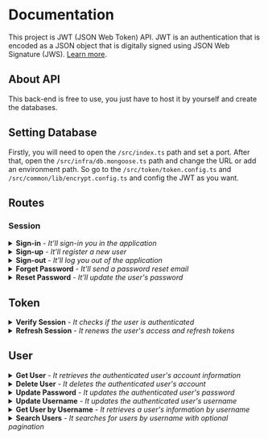 # Documentation

This project is JWT (JSON Web Token) API. JWT is an authentication that is encoded as a JSON object that is digitally signed using JSON Web Signature (JWS). [Learn more](https://jwt.io/introduction).

## About API

This back-end is free to use, you just have to host it by yourself and create the databases.

## Setting Database

Firstly, you will need to open the `/src/index.ts` path and set a port. After that, open the `/src/infra/db.mongoose.ts` path and change the URL or add an environment path. So go to the `/src/token/token.config.ts` and `/src/common/lib/encrypt.config.ts` and config the JWT as you want.

## Routes

### Session

<details>
<summary><strong>Sign-in</strong> - <i>It'll sign-in you in the application</i></summary>
<br>
<strong>Route:</strong> <i>POST /sign-in</i> 
    
#### Request Body

```bash
    {
        "email": "user@example.com",
        "password": "YourPassword123!"
    }
```

#### Behavior:

- Verifies email and password against stored credentials.
- If invalid, throws UnauthorizedError.
- Generates Access Token and Refresh Token.
- Saves refresh token in DB.
- Returns user data without sensitive fields.

```json
{
  "success": true,
  "message": "Sign-in successfully.",
  "data": {
    "user": {
      "id": "6669d701671635f97181c52c",
      "email": "user@example.com",
      "username": "user",
      "createdAt": "2024-06-12T17:12:33.290Z"
    }
  }
}
```

</details>

<details> 
<summary><strong>Sign-up</strong> - <i>It'll register a new user</i></summary>
<br>
<strong>Route:</strong> <i>POST /sign-up</i>

#### Request Body

```json
{
  "email": "user@example.com",
  "username": "exampleUser",
  "password": "Password@123",
  "confirmPassword": "Password@123"
}
```

#### Behavior:

- Validates Email, must be in valid format (e.g., usuario@dominio.com).
- Validates Username, must be 3–20 characters long, containing only letters and numbers.
- Validates Password, must be at least 8 characters, with at least one uppercase, one lowercase, one number, and one symbol.
- Checks Conflicts, fails if email or username already exists.
- Creates new user in the database.
- Returns success message.

#### Response Example

```json
{
  "success": true,
  "message": "User registered successfully."
}
```

</details>

<details>
<summary><strong>Sign-out</strong> - <i>It'll log you out of the application</i></summary>
<br>
<strong>Route:</strong> <i>GET /sign-out</i>

#### Behavior

- Gets `refreshToken` from cookies.
- If no token, throws **400 BadRequestError** ("No token provided").
- Decodes the `refreshToken` to get the user ID.
- Deletes refresh token from DB.
- Clears `accessToken` and `refreshToken` cookies.
- Returns success message.

#### Response Example

```json
{
  "success": true,
  "message": "You were disconnected."
}
```

</details>

<details>
<summary><strong>Forget Password</strong> - <i>It'll send a password reset email</i></summary>
<br>
<strong>Route:</strong> <i>POST /forget-password</i>  

#### Request Body

```json
{
  "email": "user@example.com"
}
```

#### Behavior

- Checks if the user exists by email.
- If not found, throws 404 NotFoundError ("User not found.").
- Generates a secure reset token (32 random bytes, hex).
- Hashes token using SHA-256 and stores it in DB with a 15-min expiration.
- Builds a reset URL containing the raw token.
- Sends recovery email with the reset link.
- Returns confirmation message.

#### Response Example

```json
{
  "success": true,
  "message": "Email sent successfully."
}
```

</details>

<details>
<summary><strong>Reset Password</strong> - <i>It'll update the user's password</i></summary>
<br>
<strong>Route:</strong> <i>POST /reset-password/:token</i>

#### Request Body

```json
{
  "password": "NewPassword@123",
  "confirmPassword": "NewPassword@123"
}
```

#### Behavior

- Checks if password matches confirmPassword.
- If mismatch, throws 400 BadRequestError ("Passwords doesn't match").
- Hashes the token using SHA-256.
- Finds user by hashed token where passwordResetExpires is still valid.
- If no user found, throws 400 BadRequestError ("Could not reset password").
- Encrypts and updates user password.
- Clears passwordResetToken and passwordResetExpires.
- Saves user and returns success message.

#### Response Example

```json
{
  "success": true,
  "message": "Password updated successfully."
}
```

</details>

## Token

<details>
<summary><strong>Verify Session</strong> - <i>It checks if the user is authenticated</i></summary>
<br>
<strong>Route:</strong> <i>GET /verify-token</i>

#### Behavior

- Verifies the access token from the request (headers or cookies).
- If valid, returns success message.
- If invalid or expired, throws authentication error.

#### Response Example

```json
{
  "success": true,
  "message": "User is authenticated."
}
```

</details>

<details>
<summary><strong>Refresh Session</strong> - <i>It renews the user's access and refresh tokens</i></summary>
<br>
<strong>Route:</strong> <i>GET /refresh-token</i>

#### Behavior

- Verifies the refresh token from cookies.
- If token payload is invalid, throws **401 UnauthorizedError** ("Invalid refresh token payload").
- Checks if the user exists by ID.
- If user not found, throws **401 UnauthorizedError** ("User not found").
- Ensures the previous refresh token exists in cookies.
- Generates a new **access token** and **refresh token**.
- Updates cookies with new tokens.
- Updates refresh token in the database, replacing the old one.
- Returns success message if everything succeeds.

#### Response Example

```json
{
  "success": true,
  "message": "Session successfully renewed."
}
```

</details>

## User

<details>
<summary><strong>Get User</strong> - <i>It retrieves the authenticated user's account information</i></summary>
<br>
<strong>Route:</strong> <i>GET /user</i>  

#### Behavior

- Requires the user to be authenticated (`req.user` must exist).
- If not authenticated, throws **401 UnauthorizedError** ("You must be logged in to get your account").
- Fetches user by ID, selecting only `_id`, `email`, `username`, and `createdAt`.
- If user not found, throws **404 NotFoundError** ("User not found").
- Returns user data.

#### Response Example

```json
{
  "success": true,
  "data": {
    "user": {
      "_id": "6669d701671635f97181c52c",
      "email": "user@example.com",
      "username": "exampleUser",
      "createdAt": "2024-06-12T17:12:33.290Z"
    }
  }
}
```

</details>

<details>
<summary><strong>Delete User</strong> - <i>It deletes the authenticated user's account</i></summary>
<br>
<strong>Route:</strong> <i>DELETE /user</i>  

#### Behavior

- Requires the user to be authenticated (`req.user` must exist).
- If not authenticated, throws **401 UnauthorizedError** ("You must be logged in to delete your account").
- Deletes the user by ID from the database.
- If deletion fails, throws **500 InternalError** ("User can't be deleted from database").
- Returns success message upon deletion.

#### Response Example

```json
{
  "success": true,
  "message": "User deleted successfully."
}
```

</details>

<details>
<summary><strong>Update Password</strong> - <i>It updates the authenticated user's password</i></summary>
<br>
<strong>Route:</strong> <i>PATCH /user/password</i>  

#### Request Body

```json
{
  "lastPassword": "OldPassword@123",
  "password": "NewPassword@123",
  "confirmPassword": "NewPassword@123"
}
```

#### Behavior

- Requires the user to be authenticated (req.user must exist).
- If not authenticated, throws 401 UnauthorizedError ("You must be logged in to update your password").
- Retrieves the current hashed password from the database.
- Compares lastPassword with stored hash.
- If mismatch, throws 400 BadRequestError ("Your last password is not valid").
- Validates new password against security rules (min 8 chars, uppercase, lowercase, number, symbol).
- If invalid, throws 400 BadRequestError.
- Encrypts new password and updates it in the database.
- If update fails, throws 400 BadRequestError ("It was not possible to update password").
- Returns success message if password is updated.

#### Response Example

```json
{
  "success": true,
  "message": "User password updated successfully."
}
```

</details>

<details>
<summary><strong>Update Username</strong> - <i>It updates the authenticated user's username</i></summary>
<br>
<strong>Route:</strong> <i>PATCH /user/username</i>  

#### Request Body

```json
{
  "username": "newUsername123"
}
```

#### Behavior

- Requires the user to be authenticated (req.user must exist).
- If not authenticated, function returns early (no action).
- Validates new username (3–20 characters, letters and numbers only).
- If invalid, throws 400 BadRequestError.
- Checks if username already exists.
- If exists, throws 409 ConflictError ("This username already exists").
- Updates username in the database.
- If update fails, throws 400 BadRequestError ("It was not possible to update username").
- Returns success message if update succeeds.

#### Response Example

```json
{
  "success": true,
  "message": "Username updated successfully."
}
```

</details>

<details>
<summary><strong>Get User by Username</strong> - <i>It retrieves a user's information by username</i></summary>
<br>
<strong>Route:</strong> <i>GET /users/:username</i>

#### Behavior

- Fetches the user by username from the database.
- If user not found, throws 404 NotFoundError ("User not found").
- Returns user data.

#### Response Example

```json
{
  "success": true,
  "data": {
    "user": {
      "_id": "6669d701671635f97181c52c",
      "email": "user@example.com",
      "username": "exampleUser",
      "createdAt": "2024-06-12T17:12:33.290Z"
    }
  }
}
```

</details>

<details>
<summary><strong>Search Users</strong> - <i>It searches for users by username with optional pagination</i></summary>
<br>
<strong>Route:</strong> <i>GET /users/search/:username</i>
<br><br>
<strong>Queries:</strong><br>
<p>limit: string (optional, max number of users to return)</p>
<p>cursor: string (optional, ID of the last user from previous page for pagination)</p>

#### Behavior

- Searches users by partial or full username match.
- Supports pagination with limit and cursor.
- If no users found, throws 404 NotFoundError ("An users with this username was not found").
- Returns array of users and nextCursor for pagination.

#### Response Example

```json
{
  "success": true,
  "data": {
    "users": [
      {
        "_id": "6669d701671635f97181c52c",
        "email": "user1@example.com",
        "username": "exampleUser1",
        "createdAt": "2024-06-12T17:12:33.290Z"
      },
      {
        "_id": "6669d701671635f98151ae4c",
        "email": "user2@example.com",
        "username": "exampleUser2",
        "createdAt": "2024-06-12T12:47:33.290Z"
      }
    ],
    "nextCursor": "6669d701671635f97181c52c"
  }
}
```

</details>
